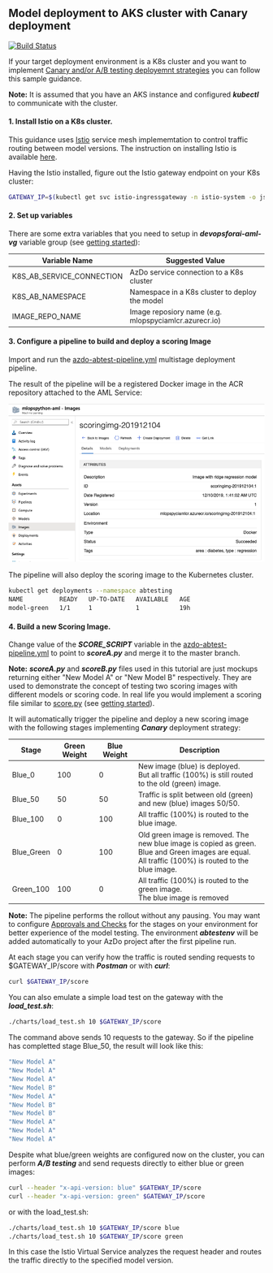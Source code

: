 ## Model deployment to AKS cluster with Canary deployment

[![Build Status](https://aidemos.visualstudio.com/MLOps/_apis/build/status/microsoft.MLOpsPython-Canary?branchName=master)](https://aidemos.visualstudio.com/MLOps/_build/latest?definitionId=133&branchName=master)

If your target deployment environment is a K8s cluster and you want to implement [Canary and/or A/B testing deployemnt strategies](http://adfpractice-fedor.blogspot.com/2019/04/deployment-strategies-with-kubernetes.html) you can follow this sample guidance.

**Note:** It is assumed that you have an AKS instance and configured ***kubectl*** to communicate with the cluster.

#### 1. Install Istio on a K8s cluster. 

This guidance uses [Istio](https://istio.io) service mesh implememtation to control traffic routing between model versions. The instruction on installing Istio is available [here](https://docs.microsoft.com/en-us/azure/aks/servicemesh-istio-install?pivots=client-operating-system-linux).

Having the Istio installed, figure out the Istio gateway endpoint on your K8s cluster:

```bash
GATEWAY_IP=$(kubectl get svc istio-ingressgateway -n istio-system -o jsonpath='{.status.loadBalancer.ingress[0].ip}')
```

#### 2. Set up variables

There are some extra variables that you need to setup in ***devopsforai-aml-vg*** variable group (see [getting started](./getting_started.md)):

| Variable Name               | Suggested Value                                      |
| --------------------------- | -----------------------------------------------------|
| K8S_AB_SERVICE_CONNECTION   | AzDo service connection to a K8s cluster             |
| K8S_AB_NAMESPACE            | Namespace in a K8s cluster to deploy the model       |
| IMAGE_REPO_NAME             | Image reposiory name (e.g. mlopspyciamlcr.azurecr.io)|


#### 3. Configure a pipeline to build and deploy a scoring Image

Import and run the [azdo-abtest-pipeline.yml](./.pipelines/azdo-abtest-pipeline.yml) multistage deployment pipeline.

The result of the pipeline will be a registered Docker image in the ACR repository attached to the AML Service:

![scoring image](./images/scoring_image.png)

The pipeline will also deploy the scoring image to the Kubernetes cluster. 

```bash
kubectl get deployments --namespace abtesting
NAME          READY   UP-TO-DATE   AVAILABLE   AGE
model-green   1/1     1            1           19h
```

#### 4. Build a new Scoring Image.

Change value of the ***SCORE_SCRIPT*** variable in the [azdo-abtest-pipeline.yml](./.pipelines/azdo-abtest-pipeline.yml) to point to ***scoreA.py*** and merge it to the master branch.

**Note:** ***scoreA.py*** and ***scoreB.py*** files used in this tutorial are just mockups returning either "New Model A" or "New Model B" respectively. They are used to demonstrate the concept of testing two scoring images with different models or scoring code. In real life you would implement a scoring file similar to [score.py](./../code/scoring/score.py) (see [getting started](./getting_started.md)).

It will automatically trigger the pipeline and deploy a new scoring image with the following stages implementing ***Canary*** deployment strategy:

| Stage               | Green Weight| Blue Weight| Description                                                     |
| ------------------- |-------------|------------|-----------------------------------------------------------------|
| Blue_0              |100          |0           |New image (blue) is deployed.<br>But all traffic (100%) is still routed to the old (green) image.|
| Blue_50             |50           |50          |Traffic is split between old (green) and new (blue) images 50/50.|
| Blue_100            |0            |100         |All traffic (100%) is routed to the blue image.|
| Blue_Green          |0            |100         |Old green image is removed. The new blue image is copied as green.<br>Blue and Green images are equal.<br>All traffic (100%) is routed to the blue image.|
| Green_100           |100          |0           |All traffic (100%) is routed to the green image.<br>The blue image is removed


**Note:** The pipeline performs the rollout without any pausing. You may want to configure [Approvals and Checks](https://docs.microsoft.com/en-us/azure/devops/pipelines/process/approvals?view=azure-devops&tabs=check-pass) for the stages on your environment for better experience of the model testing. The environment ***abtestenv*** will be added automatically to your AzDo project after the first pipeline run.

At each stage you can verify how the traffic is routed sending requests to $GATEWAY_IP/score with ***Postman*** or with ***curl***:

```bash
curl $GATEWAY_IP/score
```

You can also emulate a simple load test on the gateway with the ***load_test.sh***:

```bash
./charts/load_test.sh 10 $GATEWAY_IP/score
```

The command above sends 10 requests to the gateway. So if the pipeline has completted stage Blue_50, the result will look like this:

```bash
"New Model A"
"New Model A"
"New Model A"
"New Model B"
"New Model A"
"New Model B"
"New Model B"
"New Model A"
"New Model A"
"New Model A"
```

Despite what blue/green weights are configured now on the cluster, you can perform ***A/B testing*** and send requests directly to either blue or green images:

```bash
curl --header "x-api-version: blue" $GATEWAY_IP/score
curl --header "x-api-version: green" $GATEWAY_IP/score
```

or with the load_test.sh:

```bash
./charts/load_test.sh 10 $GATEWAY_IP/score blue
./charts/load_test.sh 10 $GATEWAY_IP/score green
```

In this case the Istio Virtual Service analyzes the request header and routes the traffic directly to the specified model version.
